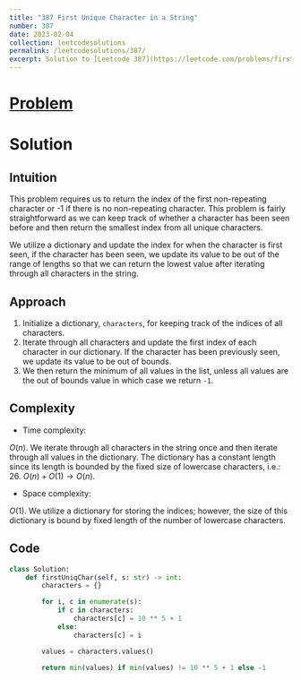 ```yaml
---
title: "387 First Unique Character in a String"
number: 387
date: 2023-02-04
collection: leetcodesolutions
permalink: /leetcodesolutions/387/
excerpt: Solution to [Leetcode 387](https://leetcode.com/problems/first-unique-character-in-a-string/description/)
---
```

# [Problem](https://leetcode.com/problems/first-unique-character-in-a-string/description/)

# Solution

## Intuition
<!-- Describe your first thoughts on how to solve this problem. -->
This problem requires us to return the index of the first non-repeating character or -1 if there is no non-repeating character. This problem is fairly straightforward as we can keep track of whether a character has been seen before and then return the smallest index from all unique characters.

We utilize a dictionary and update the index for when the character is first seen, if the character has been seen, we update its value to be out of the range of lengths so that we can return the lowest value after iterating through all characters in the string.

## Approach
<!-- Describe your approach to solving the problem. -->
1. Initialize a dictionary, `characters`, for keeping track of the indices of all characters.
2. Iterate through all characters and update the first index of each character in our dictionary. If the character has been previously seen, we update its value to be out of bounds.
3. We then return the minimum of all values in the list, unless all values are the out of bounds value in which case we return `-1`.


## Complexity
- Time complexity:
<!-- Add your time complexity here, e.g. $$O(n)$$ -->
$O(n)$. We iterate through all characters in the string once and then iterate through all values in the dictionary. The dictionary has a constant length since its length is bounded by the fixed size of lowercase characters, i.e.: 26. $O(n) + O(1) \rightarrow O(n)$.

- Space complexity:
<!-- Add your space complexity here, e.g. $$O(n)$$ -->
$O(1)$. We utilize a dictionary for storing the indices; however, the size of this dictionary is bound by fixed length of the number of lowercase characters.

## Code
```python
class Solution:
    def firstUniqChar(self, s: str) -> int:
        characters = {}

        for i, c in enumerate(s):
            if c in characters:
                characters[c] = 10 ** 5 + 1
            else:
                characters[c] = i

        values = characters.values()

        return min(values) if min(values) != 10 ** 5 + 1 else -1
```